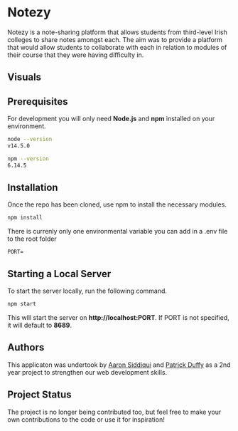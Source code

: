 # Notezy

Notezy is a note-sharing platform that allows students from third-level Irish colleges to share notes amongst each. The aim was to provide a platform that would allow students to collaborate with each in relation to modules of their course that they were having difficulty in.

## Visuals


## Prerequisites

For development you will only need **Node.js** and **npm** installed on your environment.

```bash
node --version
v14.5.0

npm --version
6.14.5
```

## Installation

Once the repo has been cloned, use npm to install the necessary modules.

```bash
npm install
```

There is currenly only one environmental variable you can add in a .env file to the root folder

```
PORT=
```

## Starting a Local Server

To start the server locally, run the following command.

```bash
npm start
```

This wlll start the server on **http://localhost:PORT**. If PORT is not specified, it will default to **8689**.

## Authors

This applicaton was undertook by [Aaron Siddiqui](https://github.com/AaronSiddiqui) and [Patrick Duffy](https://github.com/PatrickJDuffy) as a 2nd year project to strengthen our web development skills.

## Project Status

The project is no longer being contributed too, but feel free to make your own contributions to the code or use it for inspiration!
